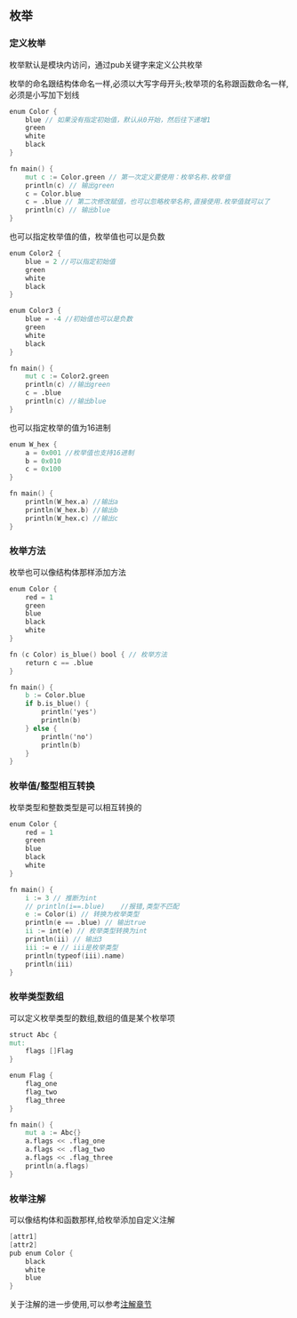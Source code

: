 ## 枚举

### 定义枚举

枚举默认是模块内访问，通过pub关键字来定义公共枚举

枚举的命名跟结构体命名一样,必须以大写字母开头;枚举项的名称跟函数命名一样,必须是小写加下划线

```v
enum Color {
	blue // 如果没有指定初始值，默认从0开始，然后往下递增1
	green
	white
	black
}

fn main() {
	mut c := Color.green // 第一次定义要使用：枚举名称.枚举值
	println(c) // 输出green
	c = Color.blue
	c = .blue // 第二次修改赋值，也可以忽略枚举名称,直接使用.枚举值就可以了
	println(c) // 输出blue
}

```

也可以指定枚举值的值，枚举值也可以是负数

```v
enum Color2 {
	blue = 2 //可以指定初始值
	green
	white
	black
}

enum Color3 {
	blue = -4 //初始值也可以是负数
	green
	white
	black
}

fn main() {
	mut c := Color2.green
	println(c) //输出green
	c = .blue
	println(c) //输出blue
}

```

也可以指定枚举的值为16进制

```v
enum W_hex {
	a = 0x001 //枚举值也支持16进制
	b = 0x010
	c = 0x100
}

fn main() {
	println(W_hex.a) //输出a
	println(W_hex.b) //输出b
	println(W_hex.c) //输出c
}
```

### 枚举方法

枚举也可以像结构体那样添加方法

```v
enum Color {
	red = 1
	green
	blue
	black
	white
}

fn (c Color) is_blue() bool { // 枚举方法
	return c == .blue
}

fn main() {
	b := Color.blue
	if b.is_blue() {
		println('yes')
		println(b)
	} else {
		println('no')
		println(b)
	}
}
```

### 枚举值/整型相互转换

枚举类型和整数类型是可以相互转换的

```v
enum Color {
	red = 1
	green
	blue
	black
	white
}

fn main() {
	i := 3 // 推断为int
	// println(i==.blue) 	//报错,类型不匹配
	e := Color(i) // 转换为枚举类型
	println(e == .blue) // 输出true
	ii := int(e) // 枚举类型转换为int
	println(ii) // 输出3
	iii := e // iii是枚举类型
	println(typeof(iii).name)
	println(iii)
}
```

### 枚举类型数组

可以定义枚举类型的数组,数组的值是某个枚举项

```v
struct Abc {
mut:
	flags []Flag
}

enum Flag {
	flag_one
	flag_two
	flag_three
}

fn main() {
	mut a := Abc{}
	a.flags << .flag_one
	a.flags << .flag_two
	a.flags << .flag_three
	println(a.flags)
}

```

###  枚举注解

可以像结构体和函数那样,给枚举添加自定义注解

```v
[attr1]
[attr2]
pub enum Color {
	black
	white
	blue
}
```

关于注解的进一步使用,可以参考[注解章节](attribute.md)